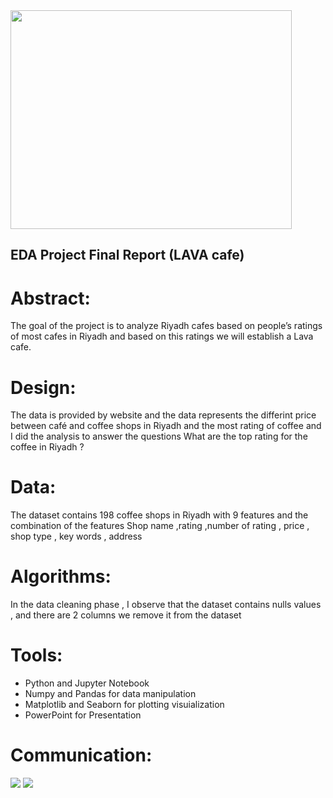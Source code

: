 
<img src="https://github.com/talbaiz/LAVA_CoffeeShop/blob/main/LAVACafeLogo.jpeg" width="450" height="350" align="center">


## EDA Project Final Report (LAVA cafe)

# Abstract:

The goal of the project is to analyze Riyadh cafes based on people’s ratings of most cafes in Riyadh and based on this ratings we will establish a Lava cafe.

# Design:

The data is provided by website and the data represents the differint price between
café and coffee shops in Riyadh and the most rating of coffee and I did the analysis to
answer the questions
What are the top rating for the coffee in Riyadh ?


# Data:

The dataset contains 198 coffee shops in Riyadh with 9 features and the
combination of the features
Shop name ,rating ,number of rating , price , shop type , key words , address 


# Algorithms:

In the data cleaning phase , I observe that the dataset contains nulls values , and
there are 2 columns we remove it from the dataset


# Tools:

- Python and Jupyter Notebook
- Numpy and Pandas for data manipulation
- Matplotlib and Seaborn for plotting visuialization
- PowerPoint for Presentation

# Communication:


<img src="https://github.com/talbaiz/LAVA_CoffeeShop/blob/main/Bar.png"/>

<img src="https://github.com/talbaiz/LAVA_CoffeeShop/blob/main/bar2.png"/>

